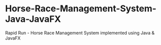 # Horse-Race-Management-System-Java-JavaFX
Rapid Run - Horse Race Management System implemented using Java &amp; JavaFX
